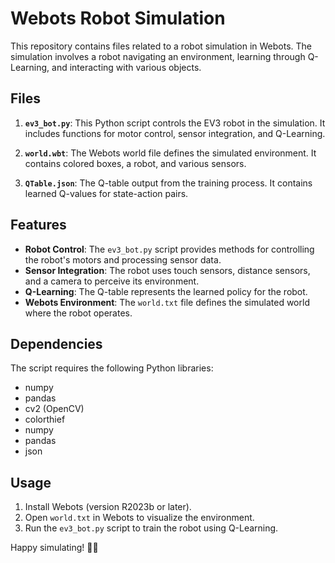 # Webots Robot Simulation

This repository contains files related to a robot simulation in Webots. The simulation involves a robot navigating an environment, learning through Q-Learning, and interacting with various objects.

## Files

1. **`ev3_bot.py`**: This Python script controls the EV3 robot in the simulation. It includes functions for motor control, sensor integration, and Q-Learning.

2. **`world.wbt`**: The Webots world file defines the simulated environment. It contains colored boxes, a robot, and various sensors.

3. **`QTable.json`**: The Q-table output from the training process. It contains learned Q-values for state-action pairs.

## Features

- **Robot Control**: The `ev3_bot.py` script provides methods for controlling the robot's motors and processing sensor data.
- **Sensor Integration**: The robot uses touch sensors, distance sensors, and a camera to perceive its environment.
- **Q-Learning**: The Q-table represents the learned policy for the robot.
- **Webots Environment**: The `world.txt` file defines the simulated world where the robot operates.

## Dependencies

The script requires the following Python libraries:

- numpy
- pandas
- cv2 (OpenCV)
- colorthief
- numpy
- pandas
- json
  
## Usage

1. Install Webots (version R2023b or later).
2. Open `world.txt` in Webots to visualize the environment.
3. Run the `ev3_bot.py` script to train the robot using Q-Learning.

Happy simulating! 🤖🚀
